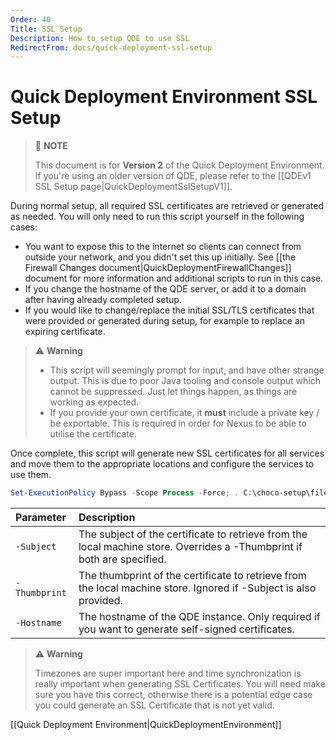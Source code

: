 ```yaml
---
Order: 40
Title: SSL Setup
Description: How to setup QDE to use SSL
RedirectFrom: docs/quick-deployment-ssl-setup
---
```


# Quick Deployment Environment SSL Setup

> :memo: **NOTE**
>
> This document is for **Version 2** of the Quick Deployment Environment.
> If you're using an older version of QDE, please refer to the [[QDEv1 SSL Setup page|QuickDeploymentSslSetupV1]].

During normal setup, all required SSL certificates are retrieved or generated as needed.
You will only need to run this script yourself in the following cases:

* You want to expose this to the internet so clients can connect from outside your network, and you didn't set this up initially.
  See [[the Firewall Changes document|QuickDeploymentFirewallChanges]] document for more information and additional scripts to run in this case.
* If you change the hostname of the QDE server, or add it to a domain after having already completed setup.
* If you would like to change/replace the initial SSL/TLS certificates that were provided or generated during setup, for example to replace an expiring certificate.

> :warning: **Warning**
>
> * This script will seemingly prompt for input, and have other strange output.
>   This is due to poor Java tooling and console output which cannot be suppressed.
>   Just let things happen, as things are working as expected.
> * If you provide your own certificate, it **must** include a private key / be exportable.
>   This is required in order for Nexus to be able to utilise the certificate.

Once complete, this script will generate new SSL certificates for all services and move them to the appropriate locations and configure the services to use them.

```powershell
Set-ExecutionPolicy Bypass -Scope Process -Force; . C:\choco-setup\files\New-SslCertificates.ps1
```

| Parameter     | Description                                                                                                                                            |
| :------------ | :----------------------------------------------------------------------------------------------------------------------------------------------------- |
| `-Subject`    | The subject of the certificate to retrieve from the local machine store. Overrides a -Thumbprint if both are specified.                                |
| `-Thumbprint` | The thumbprint of the certificate to retrieve from the local machine store. Ignored if -Subject is also provided.                                      |
| `-Hostname`   | The hostname of the QDE instance. Only required if you want to generate self-signed certificates.                                                      |

> :warning: **Warning**
>
> Timezones are super important here and time synchronization is really important when generating SSL Certificates.
> You will need make sure you have this correct, otherwise there is a potential edge case you could generate an SSL Certificate that is not yet valid.

[[Quick Deployment Environment|QuickDeploymentEnvironment]]
